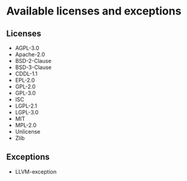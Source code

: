 # Available licenses and exceptions

[//]: # (This is an automatically generated file, do not edit it.)

## Licenses

* AGPL-3.0
* Apache-2.0
* BSD-2-Clause
* BSD-3-Clause
* CDDL-1.1
* EPL-2.0
* GPL-2.0
* GPL-3.0
* ISC
* LGPL-2.1
* LGPL-3.0
* MIT
* MPL-2.0
* Unlicense
* Zlib

## Exceptions

* LLVM-exception
